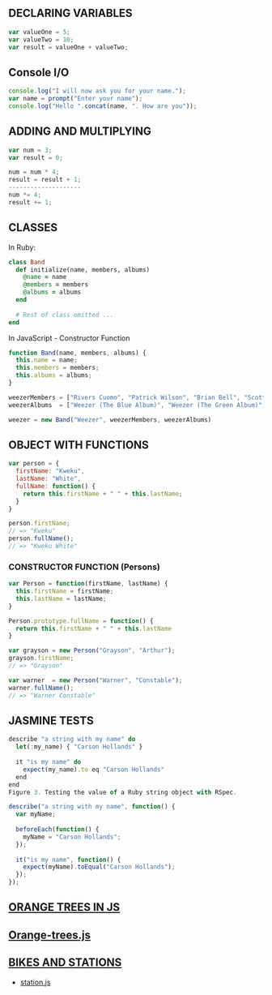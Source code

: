 ## DECLARING VARIABLES
```javascript
var valueOne = 5;
var valueTwo = 10;
var result = valueOne + valueTwo;
```

## Console I/O
```javascript
console.log("I will now ask you for your name.");
var name = prompt("Enter your name");
console.log("Hello ".concat(name, ". How are you"));
```

## ADDING AND MULTIPLYING 
```javascript
var num = 3;
var result = 0;

num = num * 4;
result = result + 1;
--------------------
num *= 4;
result += 1;
```

## CLASSES
In Ruby:
```ruby
class Band
  def initialize(name, members, albums)
    @name = name
    @members = members
    @albums = albums
  end
  
  # Rest of class omitted ...
end
```
In JavaScript - Constructor Function
```javascript
function Band(name, members, albums) {
  this.name = name;
  this.members = members;
  this.albums = albums;
}

weezerMembers = ["Rivers Cuomo", "Patrick Wilson", "Brian Bell", "Scott Shriner"]
weezerAlbums  = ["Weezer (The Blue Album)", "Weezer (The Green Album)", "Weezer (The Red Album)", "Weezer (The White Album)"]

weezer = new Band("Weezer", weezerMembers, weezerAlbums)
```
## OBJECT WITH FUNCTIONS
```javascript
var person = {
  firstName: "Kweku",
  lastName: "White",
  fullName: function() {
    return this.firstName + " " + this.lastName;
  }
}

person.firstName;
// => "Kweku"
person.fullName();
// => "Kweku White"
```
### CONSTRUCTOR FUNCTION (Persons)
```javascript
var Person = function(firstName, lastName) {
  this.firstName = firstName;
  this.lastName = lastName;
}

Person.prototype.fullName = function() {
  return this.firstName + " " + this.lastName
}

var grayson = new Person("Grayson", "Arthur");
grayson.firstName;
// => "Grayson"

var warner  = new Person("Warner", "Constable");
warner.fullName();
// => "Warner Constable"
```
## JASMINE TESTS
```javascript
describe "a string with my name" do
  let(:my_name) { "Carson Hollands" }
  
  it "is my name" do
  	expect(my_name).to eq "Carson Hollands"
  end
end
Figure 3. Testing the value of a Ruby string object with RSpec.

describe("a string with my name", function() {
  var myName;
  
  beforeEach(function() {
    myName = "Carson Hollands";  
  });
  
  it("is my name", function() {
    expect(myName).toEqual("Carson Hollands");
  });
});
```
## [ORANGE TREES IN JS](https://github.com/sf-sea-lions-2017/oojs-orange-tree-challenge/tree/pair-intell-gent%2Clucaskuhn)
## [Orange-trees.js](https://github.com/sf-sea-lions-2017/oojs-orange-tree-challenge/blob/pair-intell-gent%2Clucaskuhn/src/orange_tree.js)
## [BIKES AND STATIONS](https://github.com/sf-sea-lions-2017/oojs-bikes-and-stations-challenge/tree/solo-lucaskuhn)
- [station.js](https://github.com/sf-sea-lions-2017/oojs-bikes-and-stations-challenge/blob/solo-lucaskuhn/src/station.js)
